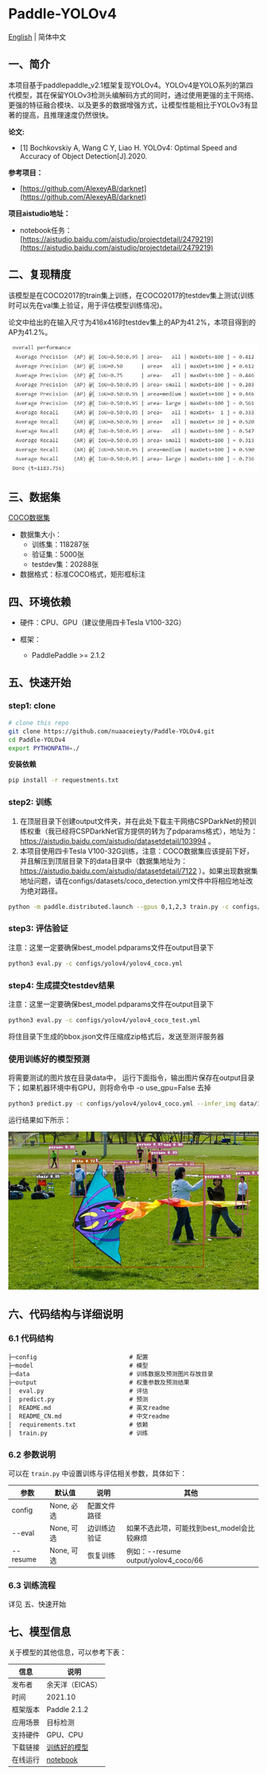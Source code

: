 # Paddle-YOLOv4

[English](./README.md) | 简体中文

## 一、简介

本项目基于paddlepaddle_v2.1框架复现YOLOv4。YOLOv4是YOLO系列的第四代模型，其在保留YOLOv3检测头编解码方式的同时，通过使用更强的主干网络、更强的特征融合模块、以及更多的数据增强方式，让模型性能相比于YOLOv3有显著的提高，且推理速度仍然很快。

**论文:**
- [1] Bochkovskiy A, Wang C Y, Liao H. YOLOv4: Optimal Speed and Accuracy of Object Detection[J].2020.

**参考项目：**
- [https://github.com/AlexeyAB/darknet](https://github.com/AlexeyAB/darknet)

**项目aistudio地址：**
- notebook任务：[https://aistudio.baidu.com/aistudio/projectdetail/2479219](https://aistudio.baidu.com/aistudio/projectdetail/2479219)

## 二、复现精度

该模型是在COCO2017的train集上训练，在COCO2017的testdev集上测试(训练时可以先在val集上验证，用于评估模型训练情况)。

论文中给出的在输入尺寸为416x416时testdev集上的AP为41.2%，本项目得到的AP为41.2%。

![复现结果截图](result.JPG)

## 三、数据集

[COCO数据集](https://aistudio.baidu.com/aistudio/datasetdetail/7122)
- 数据集大小：
  - 训练集：118287张
  - 验证集：5000张
  - testdev集：20288张
- 数据格式：标准COCO格式，矩形框标注

## 四、环境依赖

- 硬件：CPU、GPU（建议使用四卡Tesla V100-32G）

- 框架：
  - PaddlePaddle >= 2.1.2
  
## 五、快速开始

### step1: clone 

```bash
# clone this repo
git clone https://github.com/nuaaceieyty/Paddle-YOLOv4.git
cd Paddle-YOLOv4
export PYTHONPATH=./
```
**安装依赖**
```bash
pip install -r requestments.txt
```

### step2: 训练

1. 在顶层目录下创建output文件夹，并在此处下载主干网络CSPDarkNet的预训练权重（我已经将CSPDarkNet官方提供的转为了pdparams格式），地址为：https://aistudio.baidu.com/aistudio/datasetdetail/103994 。
2. 本项目使用四卡Tesla V100-32G训练，注意：COCO数据集应该提前下好，并且解压到顶层目录下的data目录中（数据集地址为：https://aistudio.baidu.com/aistudio/datasetdetail/7122 ）。如果出现数据集地址问题，请在configs/datasets/coco_detection.yml文件中将相应地址改为绝对路径。

```bash
python -m paddle.distributed.launch --gpus 0,1,2,3 train.py -c configs/yolov4/yolov4_coco.yml --eval
```

### step3: 评估验证
注意：这里一定要确保best_model.pdparams文件在output目录下
```bash
python3 eval.py -c configs/yolov4/yolov4_coco.yml
```

### step4: 生成提交testdev结果
注意：这里一定要确保best_model.pdparams文件在output目录下
```bash
python3 eval.py -c configs/yolov4/yolov4_coco_test.yml
```
将住目录下生成的bbox.json文件压缩成zip格式后，发送至测评服务器

### 使用训练好的模型预测

将需要测试的图片放在目录data中， 运行下面指令，输出图片保存在output目录下；如果机器环境中有GPU，则将命令中 -o use_gpu=False 去掉

```bash
python3 predict.py -c configs/yolov4/yolov4_coco.yml --infer_img data/1.jpg -o use_gpu=False
```
运行结果如下所示：

![预测结果](output/1.jpg)

## 六、代码结构与详细说明

### 6.1 代码结构

```
├─config                          # 配置
├─model                           # 模型
├─data                            # 训练数据及预测图片存放目录
├─output                          # 权重参数及预测结果
│  eval.py                        # 评估
│  predict.py                     # 预测
│  README.md                      # 英文readme
│  README_CN.md                   # 中文readme
│  requirements.txt               # 依赖
│  train.py                       # 训练
```
### 6.2 参数说明

可以在 `train.py` 中设置训练与评估相关参数，具体如下：

|  参数   | 默认值  | 说明 | 其他 |
|  ----  |  ----  |  ----  |  ----  |
| config| None, 必选| 配置文件路径 ||
| --eval| None, 可选| 边训练边验证 |如果不选此项，可能找到best_model会比较麻烦|
| --resume| None, 可选 | 恢复训练 |例如：--resume output/yolov4_coco/66 |

### 6.3 训练流程

详见 五、快速开始

## 七、模型信息

关于模型的其他信息，可以参考下表：

| 信息 | 说明 |
| --- | --- |
| 发布者 | 余天洋（EICAS）|
| 时间 | 2021.10 |
| 框架版本 | Paddle 2.1.2 |
| 应用场景 | 目标检测 |
| 支持硬件 | GPU、CPU |
| 下载链接 | [训练好的模型](https://aistudio.baidu.com/aistudio/datasetdetail/107066)|
| 在线运行 | [notebook](https://aistudio.baidu.com/aistudio/projectdetail/2479219)|
